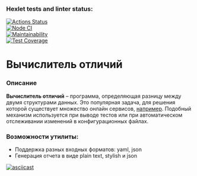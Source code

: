 ### Hexlet tests and linter status:
[![Actions Status](https://github.com/EkaterinaRina/frontend-project-46/actions/workflows/hexlet-check.yml/badge.svg)](https://github.com/EkaterinaRina/frontend-project-46/actions)  
[![Node CI](https://github.com/EkaterinaRina/frontend-project-46/actions/workflows/nodejs.yml/badge.svg)](https://github.com/EkaterinaRina/frontend-project-46/actions/workflows/nodejs.yml)  
[![Maintainability](https://api.codeclimate.com/v1/badges/d5dbc0e06a85015df28f/maintainability)](https://codeclimate.com/github/EkaterinaRina/frontend-project-46/maintainability)  
[![Test Coverage](https://api.codeclimate.com/v1/badges/d5dbc0e06a85015df28f/test_coverage)](https://codeclimate.com/github/EkaterinaRina/frontend-project-46/test_coverage)  

# Вычислитель отличий  
### Описание  
**Вычислитель отличий** – программа, определяющая разницу между двумя структурами данных. Это популярная задача, для решения которой существует множество онлайн сервисов, [например](http://www.jsondiff.com/). Подобный механизм используется при выводе тестов или при автоматическом отслеживании изменений в конфигурационных файлах.  

### Возможности утилиты:  
* Поддержка разных входных форматов: yaml, json  
* Генерация отчета в виде plain text, stylish и json  

[![asciicast](https://asciinema.org/a/LRb1gJpWca4WoCvFO4pwYpO4E.svg)](https://asciinema.org/a/LRb1gJpWca4WoCvFO4pwYpO4E)  
